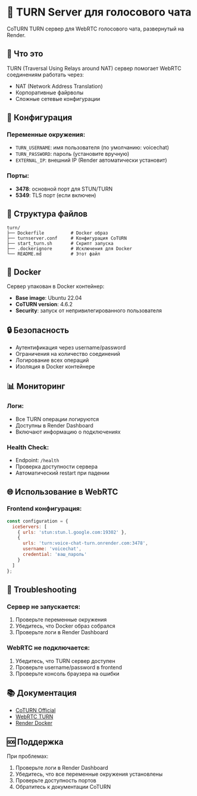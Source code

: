# 🎯 TURN Server для голосового чата

CoTURN TURN сервер для WebRTC голосового чата, развернутый на Render.

## 🚀 Что это

TURN (Traversal Using Relays around NAT) сервер помогает WebRTC соединениям работать через:
- NAT (Network Address Translation)
- Корпоративные файрволы
- Сложные сетевые конфигурации

## 🔧 Конфигурация

### Переменные окружения:
- `TURN_USERNAME`: имя пользователя (по умолчанию: voicechat)
- `TURN_PASSWORD`: пароль (установите вручную)
- `EXTERNAL_IP`: внешний IP (Render автоматически установит)

### Порты:
- **3478**: основной порт для STUN/TURN
- **5349**: TLS порт (если включен)

## 📁 Структура файлов

```
turn/
├── Dockerfile          # Docker образ
├── turnserver.conf     # Конфигурация CoTURN
├── start_turn.sh       # Скрипт запуска
├── .dockerignore       # Исключения для Docker
└── README.md           # Этот файл
```

## 🐳 Docker

Сервер упакован в Docker контейнер:
- **Base image**: Ubuntu 22.04
- **CoTURN version**: 4.6.2
- **Security**: запуск от непривилегированного пользователя

## 🔒 Безопасность

- Аутентификация через username/password
- Ограничения на количество соединений
- Логирование всех операций
- Изоляция в Docker контейнере

## 📊 Мониторинг

### Логи:
- Все TURN операции логируются
- Доступны в Render Dashboard
- Включают информацию о подключениях

### Health Check:
- Endpoint: `/health`
- Проверка доступности сервера
- Автоматический restart при падении

## 🌐 Использование в WebRTC

### Frontend конфигурация:
```javascript
const configuration = {
  iceServers: [
    { urls: 'stun:stun.l.google.com:19302' },
    { 
      urls: 'turn:voice-chat-turn.onrender.com:3478',
      username: 'voicechat',
      credential: 'ваш_пароль'
    }
  ]
};
```

## 🚨 Troubleshooting

### Сервер не запускается:
1. Проверьте переменные окружения
2. Убедитесь, что Docker образ собрался
3. Проверьте логи в Render Dashboard

### WebRTC не подключается:
1. Убедитесь, что TURN сервер доступен
2. Проверьте username/password в frontend
3. Проверьте консоль браузера на ошибки

## 📚 Документация

- [CoTURN Official](https://github.com/coturn/coturn)
- [WebRTC TURN](https://webrtc.org/getting-started/turn-server)
- [Render Docker](https://render.com/docs/deploy-docker)

## 🆘 Поддержка

При проблемах:
1. Проверьте логи в Render Dashboard
2. Убедитесь, что все переменные окружения установлены
3. Проверьте доступность портов
4. Обратитесь к документации CoTURN
